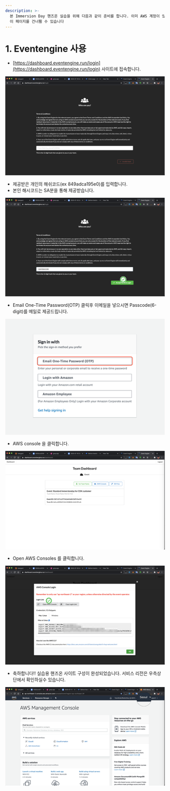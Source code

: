 ```yaml
---
description: >-
  본 Immersion Day 핸즈온 실습을 위해 다음과 같이 준비를 합니다. 이미 AWS 계정이 있고 IAM 관리자가 액세스할 수 있는 경우
  이 페이지를 건너뛸 수 있습니다
---
```


# 1. Eventengine 사용



* [https://dashboard.eventengine.run/login](https://dashboard.eventengine.run/login) 사이트에 접속합니다.

![](<../.gitbook/assets/image (16).png>)

* 제공받은 개인의 해쉬코드(ex 849adca195e0)를 입력합니다.
* 본인 해시코드는 SA분을 통해 제공받습니다.

![](<../.gitbook/assets/image (17).png>)

* Email One-Time Password(OTP) 클릭후 이메일을 넣으시면 Passcode(6-digit)를 메일로 제공드립니다.

![](<../.gitbook/assets/Screen Shot 2021-05-18 at 3.09.47 AM.png>)

* AWS console 을 클릭합니다.

![](<../.gitbook/assets/image (6).png>)

* Open AWS Consoles 를 클릭합니다.

![](<../.gitbook/assets/image (7).png>)

* 축하합니다!! 실습용 핸즈온 사이트 구성이 완성되었습니다. 서비스 리전은 우측상단에서 확인하실수 있습니다.

![](<../.gitbook/assets/image (11).png>)
